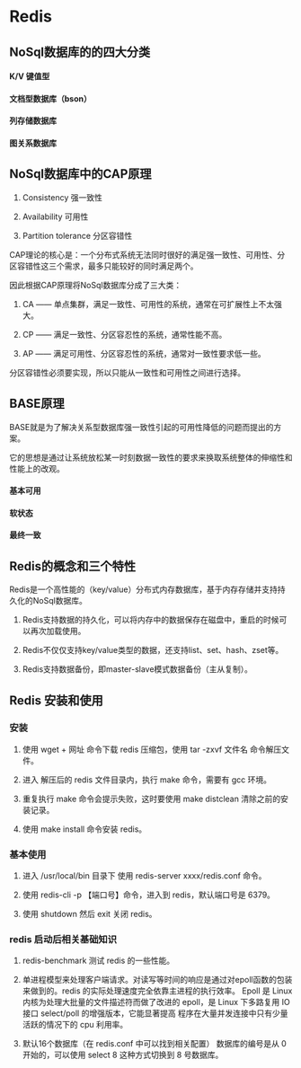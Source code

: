 # Redis

## NoSql数据库的的四大分类

#### K/V 键值型

#### 文档型数据库（bson）

#### 列存储数据库
#### 图关系数据库
    
## NoSql数据库中的CAP原理

1) Consistency 强一致性

2) Availability 可用性

3) Partition tolerance 分区容错性
    
CAP理论的核心是：一个分布式系统无法同时很好的满足强一致性、可用性、分区容错性这三个需求，最多只能较好的同时满足两个。

因此根据CAP原理将NoSql数据库分成了三大类：

1) CA —— 单点集群，满足一致性、可用性的系统，通常在可扩展性上不太强大。

2) CP —— 满足一致性、分区容忍性的系统，通常性能不高。

3) AP —— 满足可用性、分区容忍性的系统，通常对一致性要求低一些。

分区容错性必须要实现，所以只能从一致性和可用性之间进行选择。
      
## BASE原理

BASE就是为了解决关系型数据库强一致性引起的可用性降低的问题而提出的方案。

它的思想是通过让系统放松某一时刻数据一致性的要求来换取系统整体的伸缩性和性能上的改观。

#### 基本可用

#### 软状态

#### 最终一致
    
## Redis的概念和三个特性

Redis是一个高性能的（key/value）分布式内存数据库，基于内存存储并支持持久化的NoSql数据库。

1) Redis支持数据的持久化，可以将内存中的数据保存在磁盘中，重启的时候可以再次加载使用。

2) Redis不仅仅支持key/value类型的数据，还支持list、set、hash、zset等。

3) Redis支持数据备份，即master-slave模式数据备份（主从复制）。
    
## Redis 安装和使用

### 安装

1) 使用 wget + 网址 命令下载 redis 压缩包，使用 tar -zxvf 文件名 命令解压文件。

2) 进入 解压后的 redis 文件目录内，执行 make 命令，需要有 gcc 环境。

3) 重复执行 make 命令会提示失败，这时要使用 make distclean 清除之前的安装记录。   
    
4) 使用 make install 命令安装 redis。

### 基本使用

1) 进入 /usr/local/bin 目录下 使用 redis-server xxxx/redis.conf 命令。

2) 使用 redis-cli -p 【端口号】命令，进入到 redis，默认端口号是 6379。

3) 使用 shutdown 然后 exit 关闭 redis。

### redis 启动后相关基础知识

1) redis-benchmark 测试 redis 的一些性能。
    
2) 单进程模型来处理客户端请求。对读写等时间的响应是通过对epoll函数的包装来做到的。redis 的实际处理速度完全依靠主进程的执行效率。
Epoll 是 Linux 内核为处理大批量的文件描述符而做了改进的 epoll，是 Linux 下多路复用 IO 接口 select/poll 的增强版本，它能显著提高
程序在大量并发连接中只有少量活跃的情况下的 cpu 利用率。

3) 默认16个数据库（在 redis.conf 中可以找到相关配置） 数据库的编号是从 0 开始的，可以使用 select 8 这种方式切换到 8 号数据库。














